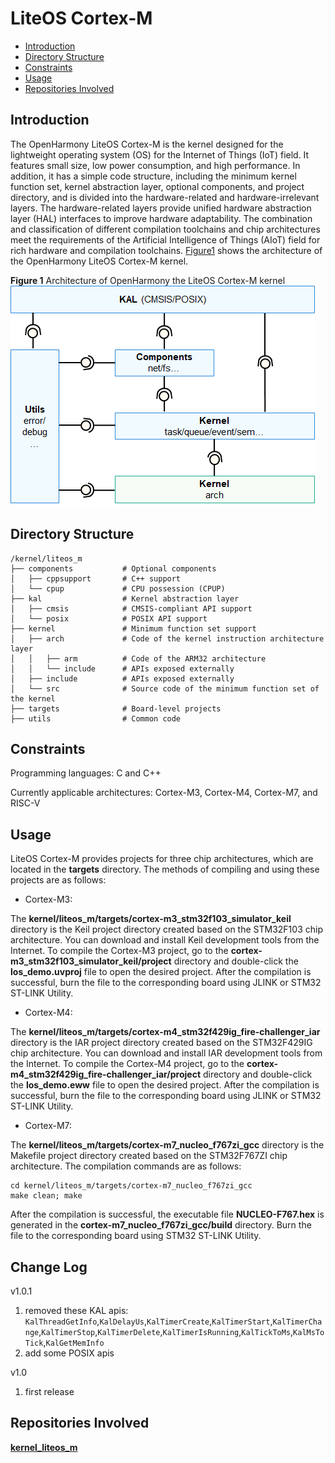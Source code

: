 # LiteOS Cortex-M<a name="EN-US_TOPIC_0000001096757661"></a>

-   [Introduction](#section11660541593)
-   [Directory Structure](#section161941989596)
-   [Constraints](#section119744591305)
-   [Usage](#section3732185231214)
-   [Repositories Involved](#section1371113476307)

## Introduction<a name="section11660541593"></a>

The OpenHarmony LiteOS Cortex-M is the kernel designed for the lightweight operating system \(OS\) for the Internet of Things \(IoT\) field. It features small size, low power consumption, and high performance. In addition, it has a simple code structure, including the minimum kernel function set, kernel abstraction layer, optional components, and project directory, and is divided into the hardware-related and hardware-irrelevant layers. The hardware-related layers provide unified hardware abstraction layer \(HAL\) interfaces to improve hardware adaptability. The combination and classification of different compilation toolchains and chip architectures meet the requirements of the Artificial Intelligence of Things \(AIoT\) field for rich hardware and compilation toolchains.  [Figure1](#fig0865152210223)  shows the architecture of the OpenHarmony LiteOS Cortex-M kernel.

**Figure  1**  Architecture of OpenHarmony the LiteOS Cortex-M kernel<a name="fig0865152210223"></a>  
![](figures/architecture-of-openharmony-the-liteos-cortex-m-kernel.png "architecture-of-openharmony-the-liteos-cortex-m-kernel")

## Directory Structure<a name="section161941989596"></a>

```
/kernel/liteos_m
├── components           # Optional components
│   ├── cppsupport       # C++ support
│   └── cpup             # CPU possession (CPUP)
├── kal                  # Kernel abstraction layer
│   ├── cmsis            # CMSIS-compliant API support
│   └── posix            # POSIX API support
├── kernel               # Minimum function set support
│   ├── arch             # Code of the kernel instruction architecture layer
│   │   ├── arm          # Code of the ARM32 architecture
│   │   └── include      # APIs exposed externally
│   ├── include          # APIs exposed externally
│   └── src              # Source code of the minimum function set of the kernel
├── targets              # Board-level projects
├── utils                # Common code
```

## Constraints<a name="section119744591305"></a>

Programming languages: C and C++

Currently applicable architectures: Cortex-M3, Cortex-M4, Cortex-M7, and RISC-V

## Usage<a name="section3732185231214"></a>

LiteOS Cortex-M provides projects for three chip architectures, which are located in the  **targets**  directory. The methods of compiling and using these projects are as follows:

-   Cortex-M3:

The  **kernel/liteos\_m/targets/cortex-m3\_stm32f103\_simulator\_keil**  directory is the Keil project directory created based on the STM32F103 chip architecture. You can download and install Keil development tools from the Internet. To compile the Cortex-M3 project, go to the  **cortex-m3\_stm32f103\_simulator\_keil/project**  directory and double-click the  **los\_demo.uvproj**  file to open the desired project. After the compilation is successful, burn the file to the corresponding board using JLINK or STM32 ST-LINK Utility.

-   Cortex-M4:

The  **kernel/liteos\_m/targets/cortex-m4\_stm32f429ig\_fire-challenger\_iar**  directory is the IAR project directory created based on the STM32F429IG chip architecture. You can download and install IAR development tools from the Internet. To compile the Cortex-M4 project, go to the  **cortex-m4\_stm32f429ig\_fire-challenger\_iar/project**  directory and double-click the  **los\_demo.eww**  file to open the desired project. After the compilation is successful, burn the file to the corresponding board using JLINK or STM32 ST-LINK Utility.

-   Cortex-M7:

The  **kernel/liteos\_m/targets/cortex-m7\_nucleo\_f767zi\_gcc**  directory is the Makefile project directory created based on the STM32F767ZI chip architecture. The compilation commands are as follows:

```
cd kernel/liteos_m/targets/cortex-m7_nucleo_f767zi_gcc
make clean; make
```

After the compilation is successful, the executable file  **NUCLEO-F767.hex**  is generated in the  **cortex-m7\_nucleo\_f767zi\_gcc/build**  directory. Burn the file to the corresponding board using STM32 ST-LINK Utility.

## Change Log

v1.0.1
1. removed these KAL apis: `KalThreadGetInfo`,`KalDelayUs`,`KalTimerCreate`,`KalTimerStart`,`KalTimerChange`,`KalTimerStop`,`KalTimerDelete`,`KalTimerIsRunning`,`KalTickToMs`,`KalMsToTick`,`KalGetMemInfo`
2. add some POSIX apis

v1.0
1. first release

## Repositories Involved<a name="section1371113476307"></a>

**[kernel\_liteos\_m](https://gitee.com/openharmony/kernel_liteos_m)**

